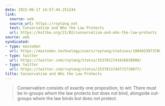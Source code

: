 ```yaml
---
date: 2022-06-17 14:57:44.251244
link:
  source: web
  source_url: https://roytang.net
  text: Conservatism and Who the Law Protects
  url: https://kottke.org/21/02/conservatism-and-who-the-law-protects
source: web
syndicated:
- type: mastodon
  url: https://mastodon.technology/users/roytang/statuses/108493397370899651
- type: twitter
  url: https://twitter.com/roytang/status/1537811743426039808/
- type: twitter
  url: https://twitter.com/roytang/status/1537811744772739077/
title: Conservatism and Who the Law Protects
---
```


> Conservatism consists of exactly one proposition, to wit: There must be in-groups whom the law protects but does not bind, alongside out-groups whom the law binds but does not protect.
